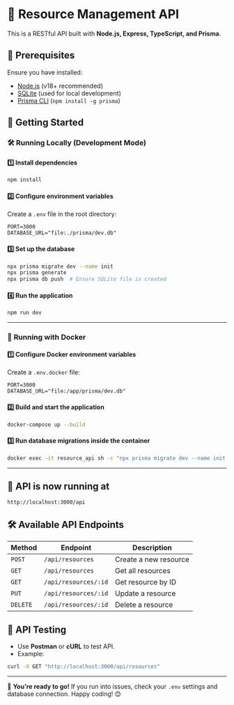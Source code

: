 # 🚀 Resource Management API

This is a RESTful API built with **Node.js, Express, TypeScript, and Prisma**.

## 📌 Prerequisites

Ensure you have installed:

- [Node.js](https://nodejs.org/) (v18+ recommended)
- [SQLite](https://www.sqlite.org/) (used for local development)
- [Prisma CLI](https://www.prisma.io/docs/) (`npm install -g prisma`)

## 🚀 Getting Started

### 🛠 **Running Locally (Development Mode)**

#### 1️⃣ **Install dependencies**
```sh
npm install
```

#### 2️⃣ **Configure environment variables**
Create a `.env` file in the root directory:
```env
PORT=3000
DATABASE_URL="file:./prisma/dev.db"
```

#### 3️⃣ **Set up the database**
```sh
npx prisma migrate dev --name init
npx prisma generate
npx prisma db push  # Ensure SQLite file is created
```

#### 4️⃣ **Run the application**
```sh
npm run dev
```

---

### 🐳 **Running with Docker**

#### 1️⃣ **Configure Docker environment variables**
Create a `.env.docker` file:
```env
PORT=3000
DATABASE_URL="file:/app/prisma/dev.db"
```

#### 2️⃣ **Build and start the application**
```sh
docker-compose up --build
```

#### 3️⃣ **Run database migrations inside the container**
```sh
docker exec -it resource_api sh -c "npx prisma migrate dev --name init && npx prisma db push"
```

---

## 📡 **API is now running at**
```
http://localhost:3000/api
```

## 🛠 Available API Endpoints

| Method   | Endpoint             | Description           |
| -------- | -------------------- | --------------------- |
| `POST`   | `/api/resources`     | Create a new resource |
| `GET`    | `/api/resources`     | Get all resources     |
| `GET`    | `/api/resources/:id` | Get resource by ID    |
| `PUT`    | `/api/resources/:id` | Update a resource     |
| `DELETE` | `/api/resources/:id` | Delete a resource     |

## 🧪 API Testing

- Use **Postman** or **cURL** to test API.
- Example:
```sh
curl -X GET "http://localhost:3000/api/resources"
```

---
🚀 **You're ready to go!** If you run into issues, check your `.env` settings and database connection. Happy coding! 😊